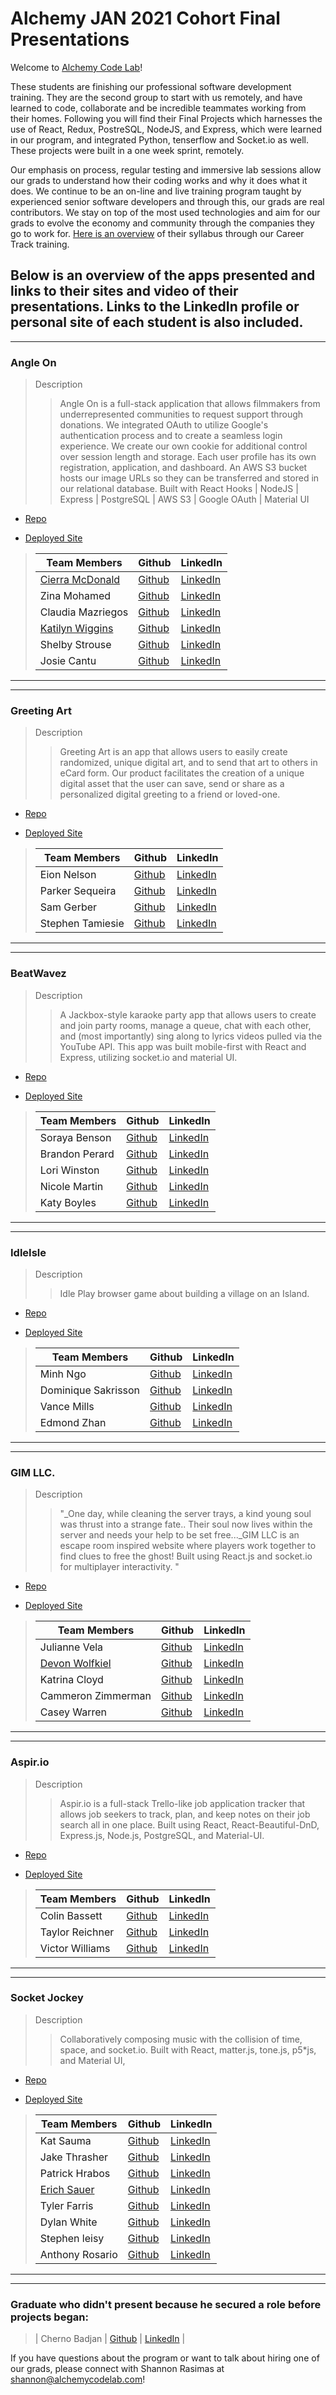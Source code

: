 # Alchemy JAN 2021 Cohort Final Presentations

Welcome to [Alchemy Code Lab](https://www.alchemycodelab.com)! 

These students are finishing our professional software development training. They are the second group to start with us remotely, and have learned to code, collaborate and be incredible teammates working from their homes. Following you will find their Final Projects which harnesses the use of React, Redux, PostreSQL, NodeJS, and Express, which were learned in our program, and integrated Python, tenserflow and Socket.io as well. These projects were built in a one week sprint, remotely.

Our emphasis on process, regular testing and immersive lab sessions allow our grads to understand how their coding works and why it does what it does. We continue to be an on-line and live training program taught by experienced senior software developers and through this, our grads are real contributors. We stay on top of the most used technologies and aim for our grads to evolve the economy and community through the companies they go to work for. [Here is an overview](https://docs.google.com/document/d/1RVKZ4wzOLJn5OeIE-94riRoJGLpwLRG1SuBdGY7sedg/edit?usp=sharing) of their syllabus through our Career Track training.  

## Below is an overview of the apps presented and links to their sites and video of their presentations. Links to the LinkedIn profile or personal site of each student is also included.
___
### Angle On

> Description 
>>Angle On is a full-stack application that allows filmmakers from underrepresented communities to request support through donations. We integrated OAuth to utilize Google's authentication process and to create a seamless login experience. We create our own cookie for additional control over session length and storage. Each user profile has its own registration, application, and dashboard. An AWS S3 bucket hosts our image URLs so they can be transferred and stored in our relational database. Built with React Hooks | NodeJS | Express | PostgreSQL | AWS S3 | Google OAuth | Material UI

* [Repo](https://github.com/Angle-On)

* [Deployed Site](https://dazzling-heyrovsky-02bd75.netlify.app/)

>| Team Members  | Github  | LinkedIn  |
>|---|---|---|
>| [Cierra McDonald](https://cierra-mcdonald.netlify.app/) |  [Github](https://github.com/Cierra-McDonald)  |  [LinkedIn](https://www.linkedin.com/in/cierra-mcdonald/)  |
>| Zina Mohamed |  [Github](https://github.com/zinamohamed)  |  [LinkedIn](https://www.linkedin.com/in/zina-mohamed/)  |
>| Claudia Mazriegos |  [Github](https://github.com/cmazariegos44)  |  [LinkedIn](https://www.linkedin.com/in/claudia-mazariegos/)  |
>| [Katilyn Wiggins](www.katilynwiggins.com) |  [Github](https://github.com/katilyn-wiggins)  |  [LinkedIn](https://www.linkedin.com/in/katilynwiggins)  |
>| Shelby Strouse | [Github](https://github.com/sls1881)   | [LinkedIn](https://www.linkedin.com/in/shelby-strouse-full-stack-eng/)   |
>| Josie Cantu |  [Github](https://github.com/JosieMCantu)  |  [LinkedIn](www.linkedin.com/in/josiemcantu/)  |
___
___
### Greeting Art

> Description 
>>Greeting Art is an app that allows users to easily create randomized, unique digital art, and to send that art to others in eCard form.  Our product facilitates the creation of a unique digital asset that the user can save, send or share as a personalized digital greeting to a friend or loved-one.
* [Repo](https://github.com/Greeting-Art)

* [Deployed Site](http://greeting-art.netlify.app/)

>| Team Members  | Github  | LinkedIn  |
>|---|---|---|
>| Eion Nelson |  [Github](https://github.com/ecnelson1?tab=repositories)  |  [LinkedIn](https://www.linkedin.com/in/eionnelson/)  |
>| Parker Sequeira | [Github](https://github.com/phsequeira)   | [LinkedIn](https://www.linkedin.com/in/parker-sequeira-b0a96886/)   |
>| Sam Gerber | [Github](https://github.com/sgerpdx)   | [LinkedIn](https://www.linkedin.com/in/sam-h-gerber/)   |
>| Stephen Tamiesie | [Github](https://github.com/stamiesie)   | [LinkedIn](https://www.linkedin.com/in/stephen-tamiesie/)   |
___
___
### BeatWavez

> Description 
>>A Jackbox-style karaoke party app that allows users to create and join party rooms, manage a queue, chat with each other, and (most importantly) sing along to lyrics videos pulled via the YouTube API. This app was built mobile-first with React and Express, utilizing socket.io and material UI.

* [Repo](https://github.com/the-treblemakers)

* [Deployed Site](https://beatwavez.com)

>| Team Members  | Github  | LinkedIn  |
>|---|---|---|
>| Soraya Benson |  [Github](https://github.com/sorayabenson)  |  [LinkedIn](https://www.linkedin.com/in/soraya-benson/)  |
>| Brandon Perard |  [Github](https://github.com/bperard)  |  [LinkedIn](https://www.linkedin.com/in/brandonperard/)  |
>| Lori Winston | [Github](https://github.com/LoriWinston)   | [LinkedIn](https://www.linkedin.com/in/loriwinston/)   |
>| Nicole Martin |  [Github](https://github.com/nicole-m-martin)  |  [LinkedIn](https://www.linkedin.com/in/nicolemartinpdx/)  |
>| Katy Boyles |  [Github](https://github.com/katrinkajb)  |  [LinkedIn](https://www.linkedin.com/in/katy-boyles/)  |
___
___
### IdleIsle

> Description 
>>Idle Play browser game about building a village on an Island.

* [Repo](https://github.com/Alchemy-IdleGame-Project)

* [Deployed Site]()

>| Team Members  | Github  | LinkedIn  |
>|---|---|---|
>| Minh Ngo | [Github](https://github.com/ngominh0224)   | [LinkedIn](https://www.linkedin.com/in/minhnngo/)   |
>| Dominique Sakrisson |  [Github](https://github.com/Dominique-Sakrisson)  |  [LinkedIn](https://www.linkedin.com/in/dominique-sakrisson/)  |
>| Vance Mills |  [Github](https://github.com/Vance-M)  |  [LinkedIn](https://www.linkedin.com/in/vance-mills/)  |
>| Edmond Zhan |  [Github](https://github.com/zhaned)  |  [LinkedIn](https://www.linkedin.com/in/edmondzhan/)  |
___
___
### GIM LLC.

> Description 
>>"_One day, while cleaning the server trays, a kind young soul was thrust into a strange fate.. Their soul now lives within the server and needs your help to be set free..._GIM LLC is an escape room inspired website where players work together to find clues to free the ghost! Built using React.js and socket.io for multiplayer interactivity. "

* [Repo](https://github.com/GIM-LLC)

* [Deployed Site]()

>| Team Members  | Github  | LinkedIn  |
>|---|---|---|
>| Julianne Vela | [Github](https://github.com/julianne-vela)   | [LinkedIn](https://www.linkedin.com/in/juliannevela/)   |
>| [Devon Wolfkiel](https://devon-wolf.github.io/portfolio/) |  [Github](https://github.com/devon-wolf)  |  [LinkedIn](https://www.linkedin.com/in/devon-wolfkiel/)  |
>| Katrina Cloyd | [Github](https://github.com/KatrinaCloyd?tab=repositories)   | [LinkedIn](https://www.linkedin.com/in/katrinacloyd/)   |
>| Cammeron Zimmerman |  [Github]()  |  [LinkedIn]()  |
>| Casey Warren |  [Github]()  |  [LinkedIn]()  |
___
___
### Aspir.io

> Description 
>>Aspir.io is a full-stack Trello-like job application tracker that allows job seekers to track, plan, and keep notes on their job search all in one place. Built using React, React-Beautiful-DnD, Express.js, Node.js, PostgreSQL, and Material-UI.

* [Repo](https://github.com/ACL-JobsTeam)

* [Deployed Site]()

>| Team Members  | Github  | LinkedIn  |
>|---|---|---|
>| Colin Bassett |  [Github](https://github.com/ccbass)  |  [LinkedIn](https://www.linkedin.com/in/colin-bassett/)  |
>| Taylor Reichner |  [Github](https://github.com/taylorreichner)  |  [LinkedIn](https://www.linkedin.com/in/taylor-reichner-stickel/)  |
>| Victor Williams |  [Github](https://github.com/classalto)  |  [LinkedIn](https://www.linkedin.com/in/victor-b-williams/)  |
___
___
### Socket Jockey

> Description 
>>Collaboratively composing music with the collision of time, space, and socket.io. Built with React, matter.js, tone.js, p5*js, and Material UI,

* [Repo](https://github.com/socket-jockey)

* [Deployed Site](https://socketjockey.netlify.app)

>| Team Members  | Github  | LinkedIn  |
>|---|---|---|
>| Kat Sauma | [Github](https://github.com/kat-sauma)  | [LinkedIn](https://www.linkedin.com/in/kat-sauma/)   |
>| Jake Thrasher |  [Github](https://github.com/jakethrasher)  |  [LinkedIn](https://www.linkedin.com/in/m-jake-thrasher/)  |
>| Patrick Hrabos |  [Github](https://github.com/phrabos)  |  [LinkedIn](https://www.linkedin.com/in/patrick-hrabos/)  |
>| [Erich Sauer](http://cargocollective.com/erichsauer) | [Github](https://github.com/erichsauer)   | [LinkedIn](https://www.linkedin.com/in/erichsauer/)   |
>| Tyler Farris |  [Github](https://github.com/Tylerpfarris)  |  [LinkedIn](https://www.linkedin.com/in/tyler-p-farris/)  |
>| Dylan White |  [Github](https://github.com/glass-waves)  |  [LinkedIn](https://www.linkedin.com/in/dylan-j-white/)  |
>| Stephen leisy |  [Github](https://github.com/stephen-leisy)  |  [LinkedIn](https://www.linkedin.com/in/stephen-leisy/)  |
>| Anthony Rosario |  [Github](https://github.com/Anthony-Rosario)  |  [LinkedIn](https://www.linkedin.com/in/anthony-rosario/)  |
___
___

### Graduate who didn't present because he secured a role before projects began:
>| Cherno Badjan |  [Github](https://github.com/Cherno-Badjan)  |  [LinkedIn](https://www.linkedin.com/in/chernobadjan/)  |

If you have questions about the program or want to talk about hiring one of our grads, please connect with Shannon Rasimas at shannon@alchemycodelab.com!


